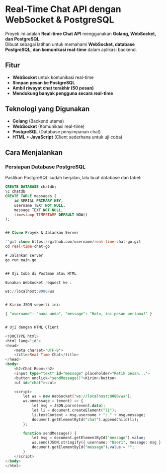 # Real-Time Chat API dengan WebSocket & PostgreSQL

Proyek ini adalah **Real-time Chat API** menggunakan **Golang, WebSocket, dan PostgreSQL**.  
Dibuat sebagai latihan untuk memahami **WebSocket, database PostgreSQL, dan komunikasi real-time** dalam aplikasi backend.

## Fitur
- **WebSocket** untuk komunikasi real-time  
- **Simpan pesan ke PostgreSQL**  
- **Ambil riwayat chat terakhir (50 pesan)**  
- **Mendukung banyak pengguna secara real-time**  

## Teknologi yang Digunakan
- **Golang** (Backend utama)
- **WebSocket** (Komunikasi real-time)
- **PostgreSQL** (Database penyimpanan chat)
- **HTML + JavaScript** (Client sederhana untuk uji coba)

## Cara Menjalankan

###  Persiapan Database PostgreSQL
Pastikan PostgreSQL sudah berjalan, lalu buat database dan tabel:  
```sql
CREATE DATABASE chatdb;
\c chatdb
CREATE TABLE messages (
    id SERIAL PRIMARY KEY,
    username TEXT NOT NULL,
    message TEXT NOT NULL,
    timestamp TIMESTAMP DEFAULT NOW()
);


## Clone Proyek & Jalankan Server

''git clone https://github.com/username/real-time-chat-go.git
cd real-time-chat-go

# Jalankan server
go run main.go


## Uji Coba di Postman atau HTML

Gunakan WebSocket request ke :

ws://localhost:8080/ws


# Kirim JSON seperti ini:

{ "username": "nama anda", "message": "Halo, ini pesan pertama!" }


# Uji dengan HTML Client

<!DOCTYPE html>
<html lang="id">
<head>
    <meta charset="UTF-8">
    <title>Real-Time Chat</title>
</head>
<body>
    <h2>Chat Room</h2>
    <input type="text" id="message" placeholder="Ketik pesan...">
    <button onclick="sendMessage()">Kirim</button>
    <ul id="chat"></ul>

    <script>
        let ws = new WebSocket("ws://localhost:8080/ws");
        ws.onmessage = (event) => {
            let msg = JSON.parse(event.data);
            let li = document.createElement("li");
            li.textContent = msg.username + ": " + msg.message;
            document.getElementById("chat").appendChild(li);
        };

        function sendMessage() {
            let msg = document.getElementById("message").value;
            ws.send(JSON.stringify({ username: "User1", message: msg }));
            document.getElementById("message").value = "";
        }
    </script>
</body>
</html>

